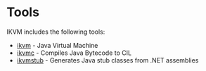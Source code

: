 # Tools

IKVM includes the following tools:

- [ikvm](ikvm.md) - Java Virtual Machine
- [ikvmc](ikvmc.md) - Compiles Java Bytecode to CIL
- [ikvmstub](ikvmstub.md) - Generates Java stub classes from .NET assemblies